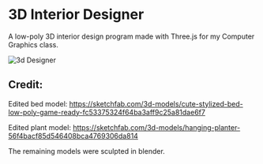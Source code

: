 # 3D Interior Designer
A low-poly 3D interior design program made with Three.js for my Computer Graphics class.

![3d Designer](https://i.imgur.com/Bj8HOkQ.png)


## Credit:

Edited bed model: https://sketchfab.com/3d-models/cute-stylized-bed-low-poly-game-ready-fc53375324f64ba3aff9c25a81dae6f7

Edited plant model: https://sketchfab.com/3d-models/hanging-planter-56f4bacf85d546408bca4769306da814

The remaining models were sculpted in blender.



